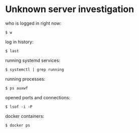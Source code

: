 # Unknown server investigation

who is logged in right now:

```
$ w
```

log in history:

```
$ last
```

running systemd services:

```
$ systemctl | grep running
```

running processes:

```
$ ps auxwf
```

opened ports and connections:

```
$ lsof -i -P
```

docker containers:

```
$ docker ps
```
